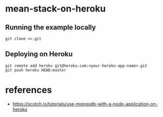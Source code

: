 # mean-stack-on-heroku

## Running the example locally
``
git clone <>.git
``

## Deploying on Heroku
```
git remote add heroku git@heroku.com:<your-heroku-app-name>.git
git push heroku HEAD:master
```

# references
- https://scotch.io/tutorials/use-mongodb-with-a-node-application-on-heroku
